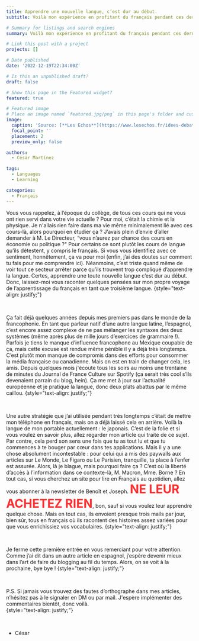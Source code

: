 ```yaml
---
title: Apprendre une nouvelle langue, c’est dur au début.
subtitle: Voilà mon expérience en profitant du français pendant ces dernières années. A-t-il été dur d’en apprendre ? Un peu au début. Tu l’en profites ? On dirait oui.

# Summary for listings and search engines
summary: Voilà mon expérience en profitant du français pendant ces dernières années. A-t-il été dur d’en apprendre ? Un peu au début. Tu l’en profites ? On dirait oui.

# Link this post with a project
projects: []

# Date published
date: '2022-12-19T22:34:00Z'

# Is this an unpublished draft?
draft: false

# Show this page in the Featured widget?
featured: true

# Featured image
# Place an image named `featured.jpg/png` in this page's folder and customize its options here.
image:
  caption: 'Source: [**Les Echos**](https://www.lesechos.fr/idees-debats/cercle/reinventons-la-francophonie-1011156)'
  focal_point: ''
  placement: 2
  preview_only: false

authors:
  - César Martínez

tags:
  - Languages
  - Learning

categories:
  - Français
---
```


Vous vous rappelez, à l’époque du collège, de tous ces cours qui ne vous ont rien servi dans votre vie actuelle ? Pour moi, c’était la chimie et la physique. Je n'allais rien faire dans ma vie même minimalement lié avec ces cours-là, alors pourquoi en étudier ça ? J’avais plein d’envie d’aller demander à M. Le Directeur, “vous n’aurez par chance des cours en économie ou politique ?" Pour certains ce sont plutôt les cours de langue qu’ils détestent, y compris le français. Si vous vous identifiez avec ce sentiment, honnêtement, ça va pour moi (enfin, j’ai des doutes sur comment tu fais pour me comprendre ici). Néanmoins, c’est triste quand même de voir tout ce secteur arrêter parce qu’ils trouvent trop compliqué d’apprendre la langue. Certes, apprendre une toute nouvelle langue c’est dur au début. Donc, laissez-moi vous raconter quelques pensées sur mon propre voyage de l’apprentissage du français en tant que troisième langue.
{style="text-align: justify;"}
<div></div><br>

Ça fait déjà quelques années depuis mes premiers pas dans le monde de la francophonie. En tant que parleur natif d’une autre langue latine, l’espagnol, c’est encore assez complexe de ne pas mélanger les syntaxes des deux systèmes (même après plus de mille jours d’exercices de grammaire !). Parfois je tiens le manque d’influence francophone au Mexique coupable de ça, mais cette excuse est rendue même pénible il y a déjà très longtemps. C’est plutôt mon manque de compromis dans des efforts pour consommer la média française ou canadienne. Mais on est en train de changer cela, les amis. Depuis quelques mois j'écoute tous les soirs au moins une trentaine de minutes du Journal de France Culture sur Spotify (ça serait très cool s’ils devenaient parrain du blog, hein). Ça me met à jour sur l’actualité européenne et je pratique la langue, donc deux plats abattus par le même caillou. 
{style="text-align: justify;"}
<div></div><br>

Une autre stratégie que j’ai utilisée pendant très longtemps c’était de mettre mon téléphone en français, mais on a déjà laissé cela en arrière. Voilà la langue de mon portable actuellement : le japonais. C’est de la folie et si vous voulez en savoir plus, allez regarder mon article qui traite de ce sujet. Par contre, cela perd son sens une fois que tu as tout lu et que tu commences à te bouger par cœur dans tes applications. Mais il y a une chose absolument incontestable : pour celui qui a mis des paywalls aux articles sur Le Monde, Le Figaro ou Le Parisien, tranquille, ta place à l’enfer est assurée. Alors, là je blague, mais pourquoi faire ça ? C’est où la liberté d’accès à l’information dans ce contexte-là, M. Macron, Mme. Borne ? En tout cas, si vous cherchez un site pour lire en Français au quotidien, allez vous abonner à la newsletter de Benoît et Joseph. <strong><font size="6"><font color="#FE2E2E">NE LEUR ACHETEZ RIEN</font></font></strong>, bon, sauf si vous voulez leur apprendre quelque chose. Mais en tout cas, ils envoient presque trois mails par jour, bien sûr, tous en français où ils racontent des histoires assez variées pour que vous enrichissiez vos vocabulaires.
{style="text-align: justify;"}
<div></div><br>

Je ferme cette première entrée en vous remerciant pour votre attention. Comme j’ai dit dans un autre article en espagnol, j’espère devenir mieux dans l’art de faire du blogging au fil du temps. Alors, on se voit à la prochaine, bye bye !
{style="text-align: justify;"}
<div></div><br>

P.S. Si jamais vous trouvez des fautes d’orthographe dans mes articles, n’hésitez pas à le signaler en DM ou par mail. J'espère implémenter des commentaires bientôt, donc voilà.  
{style="text-align: justify;"}
<div></div><br>

- César
